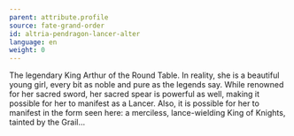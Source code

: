 ```yaml
---
parent: attribute.profile
source: fate-grand-order
id: altria-pendragon-lancer-alter
language: en
weight: 0
---
```


The legendary King Arthur of the Round Table.
In reality, she is a beautiful young girl, every bit as noble and pure as the legends say.
While renowned for her sacred sword, her sacred spear is powerful as well, making it possible for her to manifest as a Lancer.
Also, it is possible for her to manifest in the form seen here: a merciless, lance-wielding King of Knights, tainted by the Grail…
